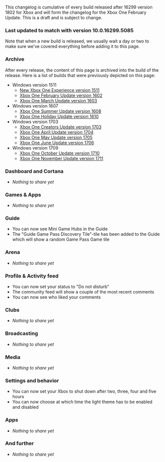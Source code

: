 
This changelog is cumulative of every build released after 16299 version 1802 for Xbox and will form the changelog for the Xbox One February Update. This is a draft and is subject to change.

### Last updated to match with version 10.0.16299.5085
Note that when a new build is released, we usually wait a day or two to make sure we've covered everything before adding it to this page.

<!--
### No update in preview
Xbox currently has no update in any of its preview rings, so we don't have anything to show you here.
-->

### Archive
After every release, the content of this page is archived into the build of the release. Here is a list of builds that were previously depicted on this page:

- Windows version 1511
    - [New Xbox One Experience version 1511](https://changewindows.org/build/10586/xbox#1094)
    - [Xbox One February Update version 1602](https://changewindows.org/build/10586/xbox#1100)
    - [Xbox One March Update version 1603](https://changewindows.org/build/10586/xbox#1006)
- Windows version 1607
    - [Xbox One Summer Update version 1608](https://changewindows.org/build/14393/xbox#1018)
    - [Xbox One Holiday Update version 1610](https://changewindows.org/build/14393/xbox#2123)
- Windows version 1703
    - [Xbox One Creators Update version 1703](https://changewindows.org/build/15063/xbox#1005)
    - [Xbox One April Update version 1704](https://changewindows.org/build/15063/xbox#2019)
    - [Xbox One May Update version 1705](https://changewindows.org/build/15063/xbox#3054)
    - [Xbox One June Update version 1706](https://changewindows.org/build/15063/xbox#4082)
- Windows version 1709
    - [Xbox One October Update version 1710](https://changewindows.org/build/16299/xbox#3031)
    - [Xbox One November Update version 1711](https://changewindows.org/build/16299/xbox#4036)

### Dashboard and Cortana
- _Nothing to share yet_

### Games & Apps
- _Nothing to share yet_

### Guide
- You can now see Mini Game Hubs in the Guide
- The "Guide Game Pass Discovery Tile"-tile has been added to the Guide which will show a random Game Pass Game tile

### Arena
- _Nothing to share yet_

### Profile & Activity feed
- You can now set your status to "Do not disturb"
- The community feed will show a couple of the most recent comments
- You can now see who liked your comments

### Clubs
- _Nothing to share yet_

### Broadcasting
- _Nothing to share yet_

### Media
- _Nothing to share yet_

### Settings and behavior
- You can now set your Xbox to shut down after two, three, four and five hours
- You can now choose at which time the light theme has to be enabled and disabled

### Apps
- _Nothing to share yet_

### And further
- _Nothing to share yet_